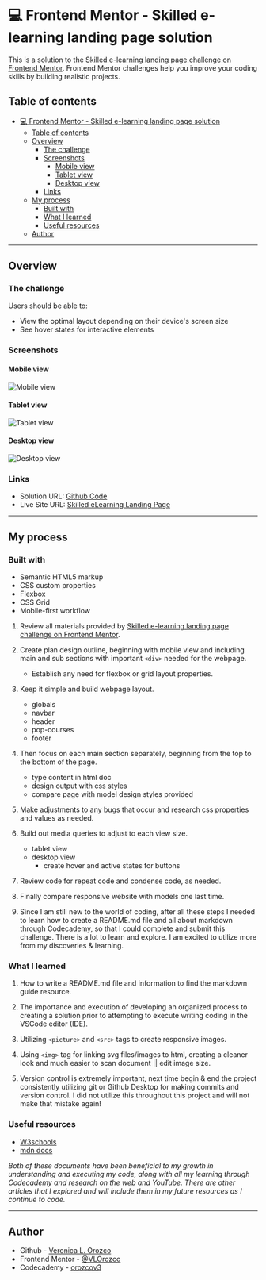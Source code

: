 # 💻 Frontend Mentor - Skilled e-learning landing page solution

This is a solution to the [Skilled e-learning landing page challenge on Frontend Mentor](https://www.frontendmentor.io/challenges/skilled-elearning-landing-page-S1ObDrZ8q). Frontend Mentor challenges help you improve your coding skills by building realistic projects.

## Table of contents

- [💻 Frontend Mentor - Skilled e-learning landing page solution](#-frontend-mentor---skilled-e-learning-landing-page-solution)
  - [Table of contents](#table-of-contents)
  - [Overview](#overview)
    - [The challenge](#the-challenge)
    - [Screenshots](#screenshots)
      - [Mobile view](#mobile-view)
      - [Tablet view](#tablet-view)
      - [Desktop view](#desktop-view)
    - [Links](#links)
  - [My process](#my-process)
    - [Built with](#built-with)
    - [What I learned](#what-i-learned)
    - [Useful resources](#useful-resources)
  - [Author](#author)

---

## Overview

### The challenge

Users should be able to:

- View the optimal layout depending on their device's screen size
- See hover states for interactive elements

### Screenshots

#### Mobile view
![Mobile view](web-screenshots/mobile-elearning-landing-page.png)

#### Tablet view
![Tablet view](web-screenshots/tablet-elearning-landing-page.png)

#### Desktop view
![Desktop view](web-screenshots/desktop-elearning-landing-page.png)


### Links

- Solution URL: [Github Code](https://github.com/VLOrozco/skilled-elearning-landing-page.git)
- Live Site URL: [Skilled eLearning Landing Page](https://vlorozco.github.io/skilled-elearning-landing-page/)

---

## My process
### Built with

- Semantic HTML5 markup
- CSS custom properties
- Flexbox
- CSS Grid
- Mobile-first workflow

1. Review all materials provided by [Skilled e-learning landing page challenge on Frontend Mentor](https://www.frontendmentor.io/challenges/skilled-elearning-landing-page-S1ObDrZ8q).

2. Create plan design outline, beginning with mobile view and including main and sub sections with important `<div>` needed for the webpage.
   * Establish any need for flexbox or grid layout properties.

3. Keep it simple and build webpage layout.
   * globals
   * navbar
   * header
   * pop-courses
   * footer

4. Then focus on each main section separately, beginning from the top to the bottom of the page.
   * type content in html doc
   * design output with css styles
   * compare page with model design styles provided

5. Make adjustments to any bugs that occur and research css properties and values as needed.

6. Build out media queries to adjust to each view size.
   * tablet view
   * desktop view
     * create hover and active states for buttons

7. Review code for repeat code and condense code, as needed.

8. Finally compare responsive website with models one last time.

9. Since I am still new to the world of coding, after all these steps I needed to learn how to create a README.md file and all about markdown through Codecademy, so that I could complete and submit this challenge. There is a lot to learn and explore. I am excited to utilize more from my discoveries & learning.

### What I learned

1. How to write a README.md file and information to find the markdown guide resource.

2. The importance and execution of developing an organized process to creating a solution prior to attempting to execute writing coding in the VSCode editor (IDE).

3. Utilizing `<picture>` and `<src>` tags to create responsive images.

4. Using `<img>` tag for linking svg files/images to html, creating a cleaner look and much easier to scan document || edit image size.

5. Version control is extremely important, next time begin & end the project consistently utilizing git or Github Desktop for making commits and version control. I did not utilize this throughout this project and will not make that mistake again!

### Useful resources

- [W3schools](https://www.w3schools.com/css/default.asp)
- [mdn docs](https://developer.mozilla.org/en-US/docs/Web/CSS) 

*Both of these documents have been beneficial to my growth in understanding and executing my code, along with all my learning through Codecademy and research on the web and YouTube. There are other articles that I explored and will include them in my future resources as I continue to code.*

---

## Author
- Github - [Veronica L. Orozco](https://github.com/VLOrozco)
- Frontend Mentor - [@VLOrozco](https://www.frontendmentor.io/profile/VLOrozco)
- Codecademy - [orozcov3](https://www.codecademy.com/profiles/orozcoV3)
